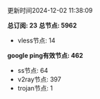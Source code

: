 更新时间2024-12-02 11:38:09

**总订阅: 23**
**总节点: 5962**
- vless节点: 14

**google ping有效节点: 462**
- ss节点: 64
- v2ray节点: 397
- trojan节点: 1
